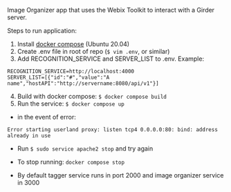 Image Organizer app that uses the Webix Toolkit to interact with a Girder server.

Steps to run application:

1. Install [docker compose](https://www.digitalocean.com/community/tutorials/how-to-install-and-use-docker-compose-on-ubuntu-20-04) (Ubuntu 20.04)
2. Create .env file in root of repo (```$ vim .env```, or similar)
3. Add RECOGNITION_SERVICE and SERVER_LIST to .env. Example:
```
RECOGNITION_SERVICE=http://localhost:4000
SERVER_LIST=[{"id":"#","value":"A name","hostAPI":"http://servername:8080/api/v1"}]
```
4. Build with docker compose: ```$ docker compose build```
5. Run the service: ```$ docker compose up```
  * in the event of error:
```
Error starting userland proxy: listen tcp4 0.0.0.0:80: bind: address already in use
```
  * Run ```$ sudo service apache2 stop``` and try again
* To stop running: ```docker compose stop```

* By default tagger service runs in port 2000 and image organizer service in 3000
